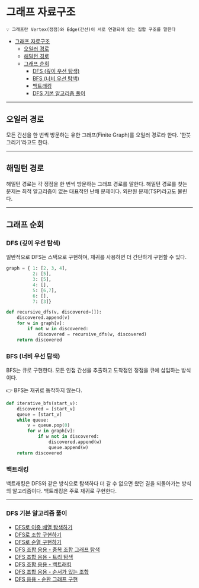 # 그래프 자료구조

```
💡 그래프란 Vertex(정점)와 Edge(간선)이 서로 연결되어 있는 집합 구조를 말한다
```

- [그래프 자료구조](#그래프-자료구조)
  - [오일러 경로](#오일러-경로)
  - [해밀턴 경로](#해밀턴-경로)
  - [그래프 순회](#그래프-순회)
    - [DFS (깊이 우선 탐색)](#dfs-깊이-우선-탐색)
    - [BFS (너비 우선 탐색)](#bfs-너비-우선-탐색)
    - [백트래킹](#백트래킹)
    - [DFS 기본 알고리즘 풀이](#dfs-기본-알고리즘-풀이)

---
## 오일러 경로
모든 간선을 한 번씩 방문하는 유한 그래프(Finite Graph)를 오일러 경로라 한다.
'한붓 그리기'라고도 한다.

---
## 해밀턴 경로

해밀턴 경로는 각 정점을 한 번씩 방문하는 그래프 경로를 말한다.
해밀턴 경로를 찾는 문제는 최적 알고리즘이 없는 대표적인 난해 문제이다.
외판원 문제(TSP)라고도 불린다.

---
## 그래프 순회
### DFS (깊이 우선 탐색)

일반적으로 DFS는 스택으로 구현하며, 재귀를 사용하면 더 간단하게 구현할 수 있다.

```python
graph = { 1: [2, 3, 4],
          2: [5],
          3: [5],
          4: [],
          5: [6,7],
          6: [],
          7: [3]}

def recursive_dfs(v, discovered=[]):
    discovered.append(v)
    for w in graph[v]:
        if not w in discovered:
            discovered = recursive_dfs(w, discovered)
    return discovered
```

### BFS (너비 우선 탐색)

BFS는 큐로 구현한다. 모든 인접 간선을 추출하고 도착점인 정점을 큐에 삽입하는 방식이다.

👉 BFS는 재귀로 동작하지 않는다.

```python
def iterative_bfs(start_v):
    discovered = [start_v]
    queue = [start_v]
    while queue:
        v = queue.pop(0)
        for w in graph[v]:
            if w not in discovered:
                discovered.append(w)
                queue.append(w)
    return discovered
```
### 백트래킹

백트래킹은 DFS와 같은 방식으로 탐색하다 더 갈 수 없으면 왔던 길을 되돌아가는 방식의 알고리즘이다.
백트래킹은 주로 재귀로 구현한다.

---

### DFS 기본 알고리즘 풀이
* [DFS로 이중 배열 탐색하기](./DFS_섬의_개수.py)
* [DFS로 조합 구현하기](./DFS_조합.py)
* [DFS로 순열 구현하기](./DFS_순열.py)
* [DFS 조합 응용 - 중복 조합 그래프 탐색](./DFS_조합의_합.py)
* [DFS 조합 응용 - 트리 탐색](./DFS_부분집합.py)
* [DFS 조합 응용 - 백트래킹](./DFS_전화번호_문자_조합.py)
* [DFS 조합 응용 - 순서가 있는 조합](./DFS_일정_재구성.py)
* [DFS 응용 - 순환 그래프 구현](./DFS_코스_스케줄.py)